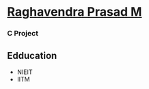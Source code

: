 # [Raghavendra Prasad M](https://raghavendra199609.github.io/)
### C Project
## Edducation
- NIEIT
- IITM
